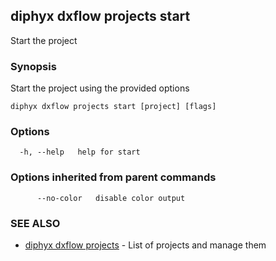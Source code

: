 ## diphyx dxflow projects start

Start the project

### Synopsis

Start the project using the provided options

```
diphyx dxflow projects start [project] [flags]
```

### Options

```
  -h, --help   help for start
```

### Options inherited from parent commands

```
      --no-color   disable color output
```

### SEE ALSO

* [diphyx dxflow projects](diphyx_dxflow_projects.md)	 - List of projects and manage them

